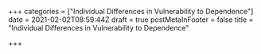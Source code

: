 +++
categories = ["Individual Differences in Vulnerability to Dependence"]
date = 2021-02-02T08:59:44Z
draft = true
postMetaInFooter = false
title = "Individual Differences in Vulnerability to Dependence"

+++
